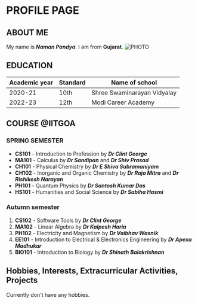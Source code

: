 # PROFILE PAGE

## ABOUT ME
My name is ***Naman Pandya***.
I am from **Gujarat**.
![PHOTO](https://img.freepik.com/free-vector/it-takes-two-tango-idiom_1308-17930.jpg?w=826&t=st=1707283241~exp=1707283841~hmac=a0b9f067c6b7490c90c668b3bcff6391742048551ef49958a558106ba215ed81)
## EDUCATION
| Academic year | Standard | Name of school |
|---------------|----------|----------------| 
| 2020-21 | 10th | Shree Swaminarayan Vidyalay |
| 2022-23 | 12th | Modi Career Academy |

## COURSE @IITGOA

### SPRING SEMESTER
- **CS101** - Introduction to Profession by ***Dr Clint George***  
- **MA101** - Calculus by ***Dr Sandipan*** and ***Dr Shiv Prasad***
- **CH101** - Physical Chemistry by ***Dr E Shiva Subramaniyam***
- **CH102** - Inorganic and Organic Chemistry by ***Dr Raja Mitra*** and ***Dr Rishikesh Narayan***
- **PH101** - Quantum Physics by ***Dr Santosh Kumar Das***
- **HS101** - Humanities and Social Science by ***Dr Sabiha Hasmi***

### Autumn semester
1. **CS102** - Software Tools by ***Dr Clint George***  
2. **MA102** - Linear Algebra by ***Dr Kalpesh Haria***
3. **PH102** - Electricity and Magnetism by ***Dr Vaibhav Wasnik***
4. **EE101** - Introduction to Electrical & Electronics Engineering by ***Dr Apexa Madhukar***
5. **BIO101** - Introduction to Biology by ***Dr Shinath Balakrishnan***

## Hobbies, Interests, Extracurricular Activities, Projects
Currently don't have any hobbies.
